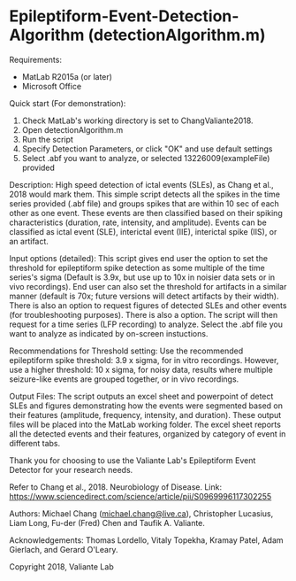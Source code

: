 # Epileptiform-Event-Detection-Algorithm (detectionAlgorithm.m)

Requirements:
- MatLab R2015a (or later)
- Microsoft Office

Quick start (For demonstration):
1) Check MatLab's working directory is set to ChangValiante2018.
2) Open detectionAlgorithm.m
3) Run the script
4) Specify Detection Parameters, or click "OK" and use default settings 
5) Select .abf you want to analyze, or selected 13226009(exampleFile) provided

Description:
High speed detection of ictal events (SLEs), as Chang et al., 2018 would mark them. This simple script detects all the spikes in the time series provided (.abf file) and groups spikes that are within 10 sec of each other as one event. These events are then classified based on their spiking characteristics (duration, rate, intensity, and amplitude). Events can be classified as ictal event (SLE), interictal event (IIE), interictal spike (IIS), or an artifact.

Input options (detailed):
This script gives end user the option to set the threshold for epileptiform spike detection as some multiple of the time series's sigma (Default is 3.9x, but use up to 10x in noisier data sets or in vivo recordings). End user can also set the threshold for artifacts in a similar manner (default is 70x; future versions will detect artifacts by their width). There is also an option to request figures of detected SLEs and other events (for troubleshooting purposes). There is also a option. The script will then request for a time series (LFP recording) to analyze. Select the .abf file you want to analyze as indicated by on-screen instuctions.

Recommendations for Threshold setting:
Use the recommended epileptiform spike threshold: 3.9 x sigma, for in vitro recordings. However, use a higher threshold: 10 x sigma, for noisy data, results where multiple seizure-like events are grouped together, or in vivo recordings.  

Output Files:
The script outputs an excel sheet and powerpoint of detect SLEs and figures demonstrating how the events were segmented based on their features (amplitude, frequency, intensity, and duration). These output files will be placed into the MatLab working folder. The excel sheet reports all the detected events and their features, organized by category of event in different tabs.

Thank you for choosing to use the Valiante Lab's Epileptiform Event Detector for your research needs.

Refer to Chang et al., 2018. Neurobiology of Disease.
Link: https://www.sciencedirect.com/science/article/pii/S0969996117302255

Authors: Michael Chang (michael.chang@live.ca), Christopher Lucasius, Liam Long, Fu-der (Fred) Chen and Taufik A. Valiante.

Acknowledgements: Thomas Lordello, Vitaly Topekha, Kramay Patel, Adam Gierlach, and Gerard O'Leary.  

Copyright 2018, Valiante Lab 
